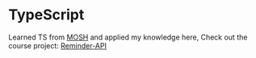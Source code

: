 # TypeScript
Learned TS from [MOSH](https://codewithmosh.com/p/the-ultimate-typescript) and applied my knowledge here,
Check out the course project:
[Reminder-API](https://github.com/nehamehar/Reminder-API)

